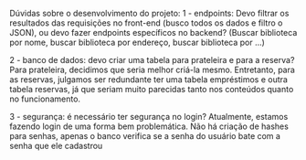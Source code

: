 Dúvidas sobre o desenvolvimento do projeto:
1 - endpoints: Devo filtrar os resultados das requisições no front-end (busco todos os dados e filtro o JSON), ou devo fazer endpoints específicos no backend? 
(Buscar biblioteca por nome, buscar biblioteca por endereço, buscar biblioteca por ...)

2 - banco de dados: devo criar uma tabela para prateleira e para a reserva? Para prateleira, decidimos que seria melhor criá-la mesmo. Entretanto, para as reservas, julgamos 
ser redundante ter uma tabela empréstimos e outra tabela reservas, já que seriam muito parecidas tanto nos conteúdos quanto no funcionamento.

3 - segurança: é necessário ter segurança no login? Atualmente, estamos fazendo login de uma forma bem problemática. Não há criação de hashes para senhas,
apenas o banco verifica se a senha do usuário bate com a senha que ele cadastrou